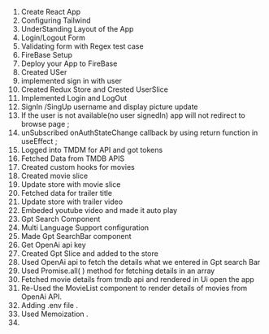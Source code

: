 1. Create React App
2. Configuring Tailwind 
3. UnderStanding Layout of the App
4. Login/Logout Form 
5. Validating form with Regex test case
6. FireBase Setup
7. Deploy your App to FireBase
8. Created USer
9. implemented sign in with user
10. Created Redux Store and Crested UserSlice
11. Implemented Login and LogOut 
12. SignIn /SingUp username and display picture update 
13. If the user is not available(no user signedIn) app will not redirect to browse page ;
14. unSubscribed onAuthStateChange callback by using return function in useEffect ;
15. Logged into TMDM for API and got tokens
16. Fetched Data from TMDB APIS
17. Created  custom hooks for movies
18. Created movie slice
19. Update store with movie slice
20. Fetched data for trailer title
21. Update store with trailer video
22. Embeded youtube video and made it auto play
23. Gpt Search Component 
24. Multi Language Support configuration 
25. Made Gpt SearchBar component
26. Get OpenAi api key
27. Created Gpt Slice and added to the store 
28. Used OpenAi api to fetch the details what we entered in Gpt search Bar
29. Used Promise.all( ) method for fetching details in an array
30. Fetched movie details from tmdb api and rendered in Ui open the app
31. Re-Used the MovieList component to render details of movies from OpenAi API.
31. Adding .env file .
32. Used Memoization .
33. 



